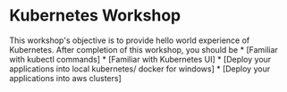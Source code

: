 Kubernetes Workshop
======================

This workshop's objective is to provide hello world experience of Kubernetes. After completion of this workshop, you should be 
    * [Familiar with kubectl commands]
    * [Familiar with Kubernetes UI]
    * [Deploy your applications into local kubernetes/ docker for windows]
    * [Deploy your applications into aws clusters]